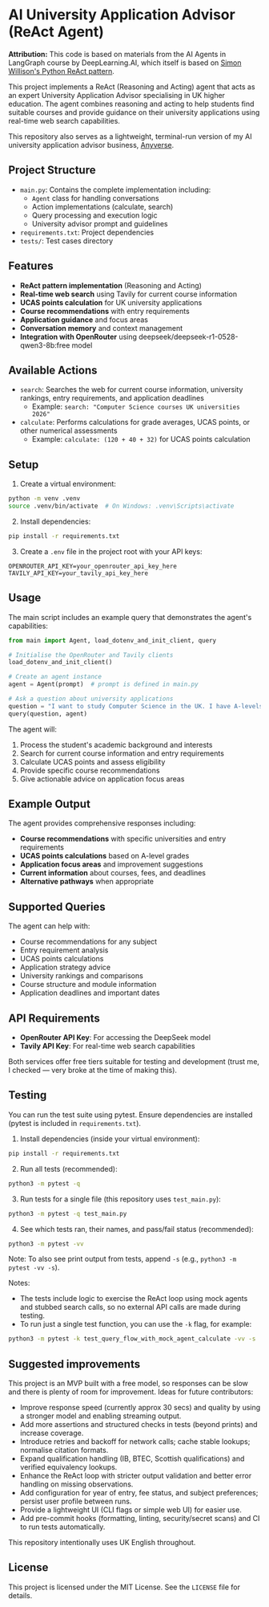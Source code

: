 # AI University Application Advisor (ReAct Agent)

**Attribution:**
This code is based on materials from the AI Agents in LangGraph course by DeepLearning.AI, which itself is based on [Simon Willison's Python ReAct pattern](https://til.simonwillison.net/llms/python-react-pattern).

This project implements a ReAct (Reasoning and Acting) agent that acts as an expert University Application Advisor specialising in UK higher education. The agent combines reasoning and acting to help students find suitable courses and provide guidance on their university applications using real-time web search capabilities.

This repository also serves as a lightweight, terminal-run version of my AI university application advisor business, [Anyverse](https://www.anyverse.app).

## Project Structure
- `main.py`: Contains the complete implementation including:
  - `Agent` class for handling conversations
  - Action implementations (calculate, search)
  - Query processing and execution logic
  - University advisor prompt and guidelines
- `requirements.txt`: Project dependencies
- `tests/`: Test cases directory

## Features
- **ReAct pattern implementation** (Reasoning and Acting)
- **Real-time web search** using Tavily for current course information
- **UCAS points calculation** for UK university applications
- **Course recommendations** with entry requirements
- **Application guidance** and focus areas
- **Conversation memory** and context management
- **Integration with OpenRouter** using deepseek/deepseek-r1-0528-qwen3-8b:free model

## Available Actions
- `search`: Searches the web for current course information, university rankings, entry requirements, and application deadlines
  - Example: `search: "Computer Science courses UK universities 2026"`
- `calculate`: Performs calculations for grade averages, UCAS points, or other numerical assessments
  - Example: `calculate: (120 + 40 + 32)` for UCAS points calculation

## Setup
1. Create a virtual environment:
```bash
python -m venv .venv
source .venv/bin/activate  # On Windows: .venv\Scripts\activate
```

2. Install dependencies:
```bash
pip install -r requirements.txt
```

3. Create a `.env` file in the project root with your API keys:
```
OPENROUTER_API_KEY=your_openrouter_api_key_here
TAVILY_API_KEY=your_tavily_api_key_here
```

## Usage
The main script includes an example query that demonstrates the agent's capabilities:

```python
from main import Agent, load_dotenv_and_init_client, query

# Initialise the OpenRouter and Tavily clients
load_dotenv_and_init_client()

# Create an agent instance
agent = Agent(prompt)  # prompt is defined in main.py

# Ask a question about university applications
question = "I want to study Computer Science in the UK. I have A-levels in Maths (A), Physics (B), and English (C). What courses should I consider?"
query(question, agent)
```

The agent will:
1. Process the student's academic background and interests
2. Search for current course information and entry requirements
3. Calculate UCAS points and assess eligibility
4. Provide specific course recommendations
5. Give actionable advice on application focus areas

## Example Output
The agent provides comprehensive responses including:
- **Course recommendations** with specific universities and entry requirements
- **UCAS points calculations** based on A-level grades
- **Application focus areas** and improvement suggestions
- **Current information** about courses, fees, and deadlines
- **Alternative pathways** when appropriate

## Supported Queries
The agent can help with:
- Course recommendations for any subject
- Entry requirement analysis
- UCAS points calculations
- Application strategy advice
- University rankings and comparisons
- Course structure and module information
- Application deadlines and important dates

## API Requirements
- **OpenRouter API Key**: For accessing the DeepSeek model
- **Tavily API Key**: For real-time web search capabilities

Both services offer free tiers suitable for testing and development (trust me, I checked — very broke at the time of making this).

## Testing

You can run the test suite using pytest. Ensure dependencies are installed (pytest is included in `requirements.txt`).

1. Install dependencies (inside your virtual environment):
```bash
pip install -r requirements.txt
```

2. Run all tests (recommended):
```bash
python3 -m pytest -q
```

3. Run tests for a single file (this repository uses `test_main.py`):
```bash
python3 -m pytest -q test_main.py
```

4. See which tests ran, their names, and pass/fail status (recommended):
```bash
python3 -m pytest -vv
```

Note: To also see print output from tests, append `-s` (e.g., `python3 -m pytest -vv -s`).

Notes:
- The tests include logic to exercise the ReAct loop using mock agents and stubbed search calls, so no external API calls are made during testing.
- To run just a single test function, you can use the `-k` flag, for example:
```bash
python3 -m pytest -k test_query_flow_with_mock_agent_calculate -vv -s
```

## Suggested improvements

This project is an MVP built with a free model, so responses can be slow and there is plenty of room for improvement. Ideas for future contributors:
- Improve response speed (currently approx 30 secs) and quality by using a stronger model and enabling streaming output.
- Add more assertions and structured checks in tests (beyond prints) and increase coverage.
- Introduce retries and backoff for network calls; cache stable lookups; normalise citation formats.
- Expand qualification handling (IB, BTEC, Scottish qualifications) and verified equivalency lookups.
- Enhance the ReAct loop with stricter output validation and better error handling on missing observations.
- Add configuration for year of entry, fee status, and subject preferences; persist user profile between runs.
- Provide a lightweight UI (CLI flags or simple web UI) for easier use.
- Add pre-commit hooks (formatting, linting, security/secret scans) and CI to run tests automatically.

This repository intentionally uses UK English throughout.

## License

This project is licensed under the MIT License. See the `LICENSE` file for details.
